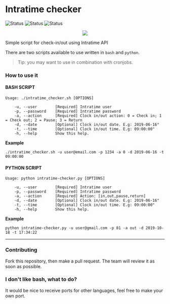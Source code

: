 # Intratime checker

![Status](https://img.shields.io/badge/Status-running-green.svg)
![Status](https://img.shields.io/badge/Language-python-yellow.svg)
![Status](https://img.shields.io/badge/Language-bash-brown.svg)

<p align="center">
<img src="https://www.intratime.es/wp-content/uploads/2018/06/logo-intratime-control-horario.png">
</p>

Simple script for check-in/out using Intratime API

There are two scripts available to use written in `bash` and `python`.

> Tip: you may want to use in combination with cronjobs.

### How to use it

#### BASH SCRIPT

```
Usage: ./intratime_checker.sh [OPTIONS]

    -u, --user        [Required] Intratime user
    -p, --password    [Required] Intratime password
    -a, --action      [Required] Clock in/out action: 0 = Check in; 1 = Check out; 2 = Pause; 3 = Return
    -d, --date        [Optional] Clock in/out date. E.g: 2019-06-16"
    -t, --time        [Optional] Clock in/out time. E.g: 09:00:00"
    -h, --help        Show this help.
```

**Example**

```
./intratime_checker.sh -u user@email.com -p 1234 -a 0 -d 2019-06-16 -t 09:00:00
```

#### PYTHON SCRIPT

```
Usage: python intratime-checker.py [OPTIONS]

    -u, --user        [Required] Intratime user
    -p, --password    [Required] Intratime password
    -a, --action      [Required] Action: [in,out,pause,return]
    -d, --date        [Optional] Clock in/out date. E.g: 2019-06-16"
    -t, --time        [Optional] Clock in/out time. E.g: 09:00:00"
    -h, --help        Show this help.
```
**Example**

```
python intratime-checker.py -u user@gmail.com -p 81 -a out -d 2019-10-18 -t 17:34:22
```
---

### Contributing

Fork this repository, then make a pull request. The team will review it as soon as possible.

### I don't like bash, what to do?

It would be nice to receive ports for other languages, feel free to make your own port.
